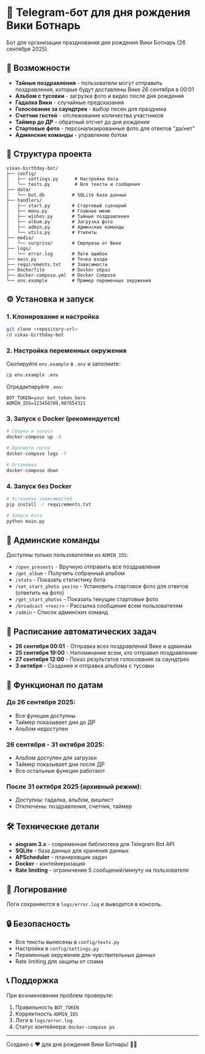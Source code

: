 # 🎂 Telegram-бот для дня рождения Вики Ботнарь

Бот для организации празднования дня рождения Вики Ботнарь (26 сентября 2025).

## 🚀 Возможности

- **Тайные поздравления** - пользователи могут отправить поздравления, которые будут доставлены Вике 26 сентября в 00:01
- **Альбом с тусовки** - загрузка фото и видео после дня рождения
- **Гадалка Вики** - случайные предсказания
- **Голосование за саундтрек** - выбор песен для праздника
- **Счетчик гостей** - отслеживание количества участников
- **Таймер до ДР** - обратный отсчет до дня рождения
- **Стартовые фото** - персонализированные фото для ответов "да/нет"
- **Админские команды** - управление ботом

## 📁 Структура проекта

```
vikas-birthday-bot/
├── config/
│   ├── settings.py      # Настройки бота
│   └── texts.py         # Все тексты и сообщения
├── data/
│   └── bot.db          # SQLite база данных
├── handlers/
│   ├── start.py        # Стартовый сценарий
│   ├── menu.py         # Главное меню
│   ├── wishes.py       # Тайные поздравления
│   ├── album.py        # Загрузка фото
│   ├── admin.py        # Админские команды
│   └── utils.py        # Утилиты
├── media/
│   └── surprise/       # Сюрпризы от Вики
├── logs/
│   └── error.log       # Логи ошибок
├── main.py             # Точка входа
├── requirements.txt    # Зависимости
├── Dockerfile          # Docker образ
├── docker-compose.yml  # Docker Compose
└── env.example         # Пример переменных окружения
```

## ⚙️ Установка и запуск

### 1. Клонирование и настройка

```bash
git clone <repository-url>
cd vikas-birthday-bot
```

### 2. Настройка переменных окружения

Скопируйте `env.example` в `.env` и заполните:

```bash
cp env.example .env
```

Отредактируйте `.env`:
```env
BOT_TOKEN=your_bot_token_here
ADMIN_IDS=123456789,987654321
```

### 3. Запуск с Docker (рекомендуется)

```bash
# Сборка и запуск
docker-compose up -d

# Просмотр логов
docker-compose logs -f

# Остановка
docker-compose down
```

### 4. Запуск без Docker

```bash
# Установка зависимостей
pip install -r requirements.txt

# Запуск бота
python main.py
```

## 🔧 Админские команды

Доступны только пользователям из `ADMIN_IDS`:

- `/open_presents` - Вручную отправить все поздравления
- `/get_album` - Получить собранный альбом
- `/stats` - Показать статистику бота
- `/set_start_photo yes|no` - Установить стартовое фото для ответов (ответить на фото)
- `/get_start_photos` - Показать текущие стартовые фото
- `/broadcast <текст>` - Рассылка сообщения всем пользователям
- `/admin` - Список админских команд

## 📅 Расписание автоматических задач

- **26 сентября 00:01** - Отправка всех поздравлений Вике и админам
- **25 сентября 19:00** - Напоминание всем, кто отправил поздравление
- **27 сентября 12:00** - Показ результатов голосования за саундтрек
- **3 октября** - Создание и отправка альбома с тусовки

## 🎯 Функционал по датам

### До 26 сентября 2025:
- Все функции доступны
- Таймер показывает дни до ДР
- Альбом недоступен

### 26 сентября - 31 октября 2025:
- Альбом доступен для загрузки
- Таймер показывает дни после ДР
- Все остальные функции работают

### После 31 октября 2025 (архивный режим):
- Доступны: гадалка, альбом, вишлист
- Отключены: поздравления, счетчик, таймер

## 🛠️ Технические детали

- **aiogram 3.x** - современная библиотека для Telegram Bot API
- **SQLite** - база данных для хранения данных
- **APScheduler** - планировщик задач
- **Docker** - контейнеризация
- **Rate limiting** - ограничение 5 сообщений/минуту на пользователя

## 📝 Логирование

Логи сохраняются в `logs/error.log` и выводятся в консоль.

## 🔒 Безопасность

- Все тексты вынесены в `config/texts.py`
- Настройки в `config/settings.py`
- Переменные окружения для чувствительных данных
- Rate limiting для защиты от спама

## 📞 Поддержка

При возникновении проблем проверьте:
1. Правильность `BOT_TOKEN`
2. Корректность `ADMIN_IDS`
3. Логи в `logs/error.log`
4. Статус контейнера: `docker-compose ps`

---

Создано с ❤️ для дня рождения Вики Ботнарь! 🎂🎉

